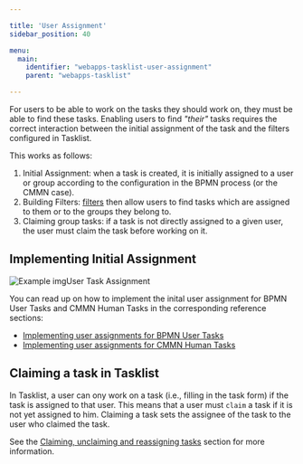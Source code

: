 ```yaml
---

title: 'User Assignment'
sidebar_position: 40

menu:
  main:
    identifier: "webapps-tasklist-user-assignment"
    parent: "webapps-tasklist"

---
```


For users to be able to work on the tasks they should work on, they must be able to find these tasks. Enabling users to find _"their"_ tasks requires the correct interaction between the initial assignment of the task and the filters configured in Tasklist.

This works as follows:

1. Initial Assignment: when a task is created, it is initially assigned to a user or group according to the configuration in the BPMN process (or the CMMN case).
2. Building Filters: [filters][filter] then allow users to find tasks which are assigned to them or to the groups they belong to.
3. Claiming group tasks: if a task is not directly assigned to a given user, the user must claim the task before working on it.

## Implementing Initial Assignment

![Example img](./img/tasklist-task-form-modeler.png)User Task Assignment

You can read up on how to implement the inital user assignment for BPMN User Tasks and CMMN Human Tasks in the corresponding reference sections:

* [Implementing user assignments for BPMN User Tasks][bpmn-user-assignment]
* [Implementing user assignments for CMMN Human Tasks][cmmn-user-assignment]

## Claiming a task in Tasklist

In Tasklist, a user can ony work on a task (i.e., filling in the task form) if the task is assigned to that user. This means that a user must `claim` a task if it is not yet assigned to him.
Claiming a task sets the assignee of the task to the user who claimed the task.

See the [Claiming, unclaiming and reassigning tasks](../tasklist/dashboard.md#claim-unclaim-and-reassign-tasks) section for more information.

[bpmn-user-assignment]: ../../reference/bpmn20/tasks/user-task.md#user-assignment
[cmmn-user-assignment]: ../../reference/cmmn11/tasks/human-task.md#user-assignment
[filter]: filters.md

